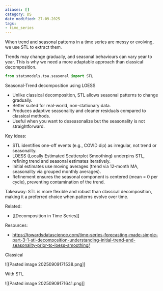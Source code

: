 ```yaml
---
aliases: []
category: DS
date modified: 27-09-2025
tags:
- time_series
---
```

When trend and seasonal patterns in a time series are messy or evolving, we use STL to extract them.

Trends may change gradually, and seasonal behaviours can vary year to year. This is why we need a more adaptable approach than classical decomposition.

```python
from statsmodels.tsa.seasonal import STL
```

Seasonal-Trend decomposition using LOESS
* Unlike classical decomposition, STL allows seasonal patterns to change gradually.
* Better suited for real-world, non-stationary data.
* Produces adaptive seasonality and cleaner residuals compared to classical methods.
* Useful when you want to deseasonalize but the seasonality is not straightforward.

Key ideas:
* STL identifies one-off events (e.g., COVID dip) as irregular, not trend or seasonality.
* LOESS (Locally Estimated Scatterplot Smoothing) underpins STL, refining trend and seasonal estimates iteratively.
* Initial estimates use moving averages (trend via 12-month MA, seasonality via grouped monthly averages).
* Refinement ensures the seasonal component is centered (mean = 0 per cycle), preventing contamination of the trend.

Takeaway:
STL is more flexible and robust than classical decomposition, making it a preferred choice when patterns evolve over time.

Related:
- [[Decomposition in Time Series]]

Resources:
- https://towardsdatascience.com/time-series-forecasting-made-simple-part-3-1-stl-decomposition-understanding-initial-trend-and-seasonality-prior-to-loess-smoothing/

Classical

![[Pasted image 20250909171538.png]]

With STL

![[Pasted image 20250909171641.png]]